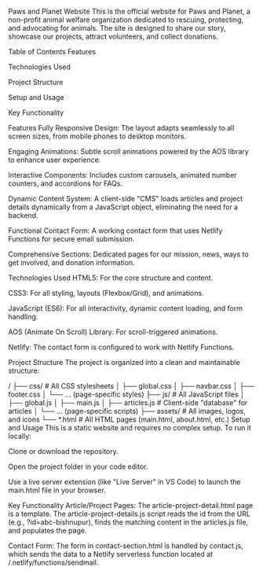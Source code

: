 Paws and Planet Website
This is the official website for Paws and Planet, a non-profit animal welfare organization dedicated to rescuing, protecting, and advocating for animals. The site is designed to share our story, showcase our projects, attract volunteers, and collect donations.

Table of Contents
Features

Technologies Used

Project Structure

Setup and Usage

Key Functionality

Features
Fully Responsive Design: The layout adapts seamlessly to all screen sizes, from mobile phones to desktop monitors.

Engaging Animations: Subtle scroll animations powered by the AOS library to enhance user experience.

Interactive Components: Includes custom carousels, animated number counters, and accordions for FAQs.

Dynamic Content System: A client-side "CMS" loads articles and project details dynamically from a JavaScript object, eliminating the need for a backend.

Functional Contact Form: A working contact form that uses Netlify Functions for secure email submission.

Comprehensive Sections: Dedicated pages for our mission, news, ways to get involved, and donation information.

Technologies Used
HTML5: For the core structure and content.

CSS3: For all styling, layouts (Flexbox/Grid), and animations.

JavaScript (ES6): For all interactivity, dynamic content loading, and form handling.

AOS (Animate On Scroll) Library: For scroll-triggered animations.

Netlify: The contact form is configured to work with Netlify Functions.

Project Structure
The project is organized into a clean and maintainable structure:

/
├── css/              # All CSS stylesheets
│   ├── global.css
│   ├── navbar.css
│   ├── footer.css
│   └── ... (page-specific styles)
├── js/               # All JavaScript files
│   ├── global.js
│   ├── main.js
│   ├── articles.js   # Client-side "database" for articles
│   └── ... (page-specific scripts)
├── assets/           # All images, logos, and icons
└── *.html            # All HTML pages (main.html, about.html, etc.)
Setup and Usage
This is a static website and requires no complex setup. To run it locally:

Clone or download the repository.

Open the project folder in your code editor.

Use a live server extension (like "Live Server" in VS Code) to launch the main.html file in your browser.

Key Functionality
Article/Project Pages: The article-project-detail.html page is a template. The article-project-details.js script reads the id from the URL (e.g., ?id=abc-bishnupur), finds the matching content in the articles.js file, and populates the page.

Contact Form: The form in contact-section.html is handled by contact.js, which sends the data to a Netlify serverless function located at /.netlify/functions/sendmail.